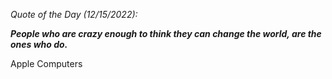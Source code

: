 *Quote of the Day (12/15/2022):*

_**People who are crazy enough to think they can change the world, are the ones who do.**_

Apple Computers